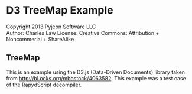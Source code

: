 D3 TreeMap Example
==================

Copyright 2013 Pyjeon Software LLC  
Author:	Charles Law
License: Creative Commons: Attribution + Noncommerial + ShareAlike  

TreeMap
---------------------
This is an example using the D3.js (Data-Driven Documents) library taken from http://bl.ocks.org/mbostock/4063582.  This example was a test case of the RapydScript decompiler.

